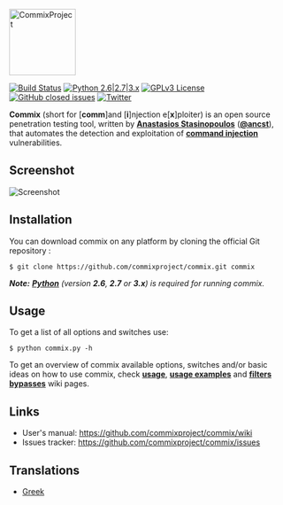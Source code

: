 <p align="left">
  <img alt="CommixProject" src="https://camo.githubusercontent.com/41258687d868cf76951a37f6be7961c4c862dfb3/687474703a2f2f692e696d6775722e636f6d2f6c4b6762336c712e706e67" height="120" />
  <p align="left">
    <a href="https://api.travis-ci.org/commixproject/commix"><img alt="Build Status" src="https://api.travis-ci.org/commixproject/commix.svg?branch=master"></a>
    <a href="http://www.python.org/download/"><img alt="Python 2.6|2.7|3.x" src="https://img.shields.io/badge/python-2.6|2.7|3.x-yellow.svg"></a>
    <a href="https://github.com/commixproject/commix/blob/master/LICENSE.txt"><img alt="GPLv3 License" src="https://img.shields.io/badge/license-GPLv3-red.svg"></a>
    <a href="https://github.com/commixproject/commix/issues?q=is%3Aissue+is%3Aclosed"><img alt="GitHub closed issues" src="https://img.shields.io/github/issues-closed-raw/commixproject/commix.svg?colorB=ff0000"></a>
    <a href="http://www.twitter.com/commixproject"><img alt="Twitter" src="https://img.shields.io/badge/twitter-@commixproject-blue.svg"></a>
  </p>
</p>

**Commix** (short for [**comm**]and [**i**]njection e[**x**]ploiter) is an open source penetration testing tool, written by **[Anastasios Stasinopoulos](https://github.com/stasinopoulos)** (**[@ancst](https://twitter.com/ancst)**), that automates the detection and exploitation of **[command injection](https://www.owasp.org/index.php/Command_Injection)** vulnerabilities.

## Screenshot

![Screenshot](https://commixproject.com/images/background.png)

## Installation

You can download commix on any platform by cloning the official Git repository :

    $ git clone https://github.com/commixproject/commix.git commix

*__Note:__ **[Python](http://www.python.org/download/)** (version **2.6**, **2.7** or **3.x**)  is required for running commix.*


## Usage

To get a list of all options and switches use:

    $ python commix.py -h

To get an overview of commix available options, switches and/or basic ideas on how to use commix, check **[usage](https://github.com/commixproject/commix/wiki/Usage)**, **[usage examples](https://github.com/commixproject/commix/wiki/Usage-Examples)** and **[filters bypasses](https://github.com/commixproject/commix/wiki/Filters-Bypasses)** wiki pages.


## Links

* User's manual: https://github.com/commixproject/commix/wiki
* Issues tracker: https://github.com/commixproject/commix/issues


## Translations

* [Greek](https://github.com/commixproject/commix/blob/master/doc/translations/README-gr-GR.md)